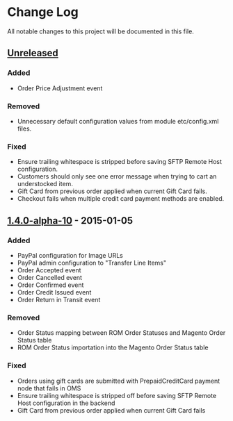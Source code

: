 # Change Log
All notable changes to this project will be documented in this file.

## [Unreleased][unreleased]
### Added
- Order Price Adjustment event

### Removed
- Unnecessary default configuration values from module etc/config.xml files.

### Fixed
- Ensure trailing whitespace is stripped before saving SFTP Remote Host configuration.
- Customers should only see one error message when trying to cart an understocked item.
- Gift Card from previous order applied when current Gift Card fails.
- Checkout fails when multiple credit card payment methods are enabled.

## [1.4.0-alpha-10] - 2015-01-05
### Added
- PayPal configuration for Image URLs
- PayPal admin configuration to "Transfer Line Items"
- Order Accepted event
- Order Cancelled event
- Order Confirmed event
- Order Credit Issued event
- Order Return in Transit event

### Removed
- Order Status mapping between ROM Order Statuses and Magento Order Status table
- ROM Order Status importation into the Magento Order Status table

### Fixed
- Orders using gift cards are submitted with PrepaidCreditCard payment node that fails in OMS
- Ensure trailing whitespace is stripped off before saving SFTP Remote Host configuration in the backend
- Gift Card from previous order applied when current Gift Card fails

[unreleased]: https://github.com/eBayEnterprise/magento-retail-order-management/compare/1.4.0-alpha-10...HEAD
[1.4.0-alpha-10]: https://github.com/eBayEnterprise/magento-retail-order-management/compare/1.4.0-alpha-9...1.4.0-alpha-10
